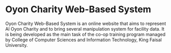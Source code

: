# Oyon Charity Web-Based System
Oyon Charity Web-Based System is an online website that aims to represent Al Oyon Charity and to bring several manipulation system for facility data. It is being developed as the main task of the co-op training program managed by College of Computer Sciences and Information Technology, King Faisal University.
